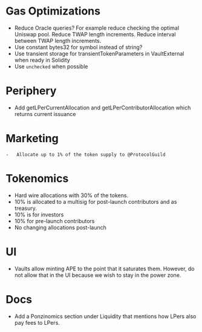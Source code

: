 # Gas Optimizations

-   Reduce Oracle queries? For example reduce checking the optimal Uniswap pool. Reduce TWAP length increments. Reduce interval between TWAP length increments.
-   Use constant bytes32 for symbol instead of string?
-   Use transient storage for transientTokenParameters in VaultExternal when ready in Solidity
-   Use `unchecked` when possible

# Periphery

-   Add getLPerCurrentAllocation and getLPerContributorAllocation which returns current issuance

# Marketing

    -   Allocate up to 1% of the token supply to @ProtocolGuild

# Tokenomics

-   Hard wire allocations with 30% of the tokens.
-   10% is allocated to a multisig for post-launch contributors and as treasury.
-   10% is for investors
-   10% for pre-launch contributors
-   No changing allocations post-launch

# UI

-   Vaults allow minting APE to the point that it saturates them. However, do not allow that in the UI because we wish to stay in the power zone.

# Docs

-   Add a Ponzinomics section under Liquidity that mentions how LPers also pay fees to LPers.
